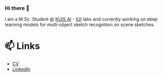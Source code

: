 ### Hi there 👋

I am a M.Sc. Student @ [KUIS AI](https://ai.ku.edu.tr/) - [IUI](https://iui.ku.edu.tr/) labs and currently working on deep learning models for multi-object sketch recognition on scene sketches. 

# 📫 Links

- [CV](https://drive.google.com/drive/folders/1scW_GDmsVzRXL4w1YxuUvRN2mQHHn_U2?usp=share_link)
- [LinkedIn](https://www.linkedin.com/in/aleynakutuk)
<!--
**aleynakutuk6/aleynakutuk6** is a ✨ _special_ ✨ repository because its `README.md` (this file) appears on your GitHub profile.

Here are some ideas to get you started:

- 🔭 I’m currently working on ...
- 🌱 I’m currently learning ...
- 👯 I’m looking to collaborate on ...
- 🤔 I’m looking for help with ...
- 💬 Ask me about ...
- 📫 How to reach me: ...
- 😄 Pronouns: ...
- ⚡ Fun fact: ...
-->
